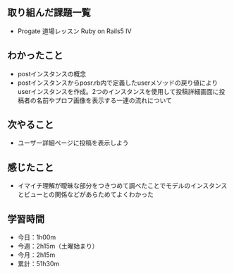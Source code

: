 ## 取り組んだ課題一覧
- Progate 道場レッスン Ruby on Rails5 IV
## わかったこと
- postインスタンスの概念
- postインスタンスからposr.rb内で定義したuserメソッドの戻り値によりuserインスタンスを作成。2つのインスタンスを使用して投稿詳細画面に投稿者の名前やプロフ画像を表示する一連の流れについて   
## 次やること
- ユーザー詳細ページに投稿を表示しよう
## 感じたこと
- イマイチ理解が曖昧な部分をつきつめて調べたことでモデルのインスタンスとビューとの関係などがあらためてよくわかった
## 学習時間
- 今日：1h00m
- 今週：2h15m（土曜始まり）
- 今月：2h15m
- 累計：51h30m
